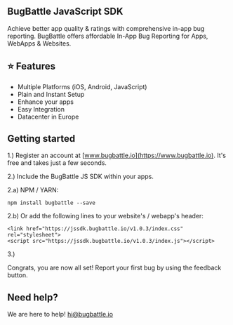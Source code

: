 ## BugBattle JavaScript SDK
Achieve better app quality & ratings with comprehensive in-app bug reporting. BugBattle offers affordable In-App Bug Reporting for Apps, WebApps & Websites.

## ⭐️ Features

- Multiple Platforms (iOS, Android, JavaScript)
- Plain and Instant Setup
- Enhance your apps
- Easy Integration
- Datacenter in Europe

## Getting started

1.) Register an account at [www.bugbattle.io](https://www.bugbattle.io). It's free and takes just a few seconds.

2.) Include the BugBattle JS SDK within your apps.

2.a) NPM / YARN:
```
npm install bugbattle --save
```

2.b) Or add the following lines to your website's / webapp's header:
```
<link href="https://jssdk.bugbattle.io/v1.0.3/index.css" rel="stylesheet">
<script src="https://jssdk.bugbattle.io/v1.0.3/index.js"></script>
```

3.)

Congrats, you are now all set! Report your first bug by using the feedback button.

## Need help?

We are here to help! hi@bugbattle.io